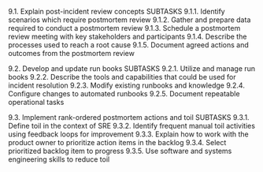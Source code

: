9.1.  Explain post-incident review concepts 
SUBTASKS 
9.1.1.  Identify scenarios which require postmortem review 
9.1.2.  Gather and prepare data required to conduct a postmortem review 
9.1.3.  Schedule a postmortem review meeting with key stakeholders and participants 
9.1.4.  Describe the processes used to reach a root cause 
9.1.5.  Document agreed actions and outcomes from the postmortem review 
 
9.2.  Develop and update run books 
SUBTASKS 
9.2.1.  Utilize and manage run books 
9.2.2.  Describe the tools and capabilities that could be used for incident resolution 
9.2.3.  Modify existing runbooks and knowledge 
9.2.4.  Configure changes to automated runbooks 
9.2.5.  Document repeatable operational tasks 
 
9.3.  Implement rank-ordered postmortem actions and toil 
SUBTASKS 
9.3.1.  Define toil in the context of SRE 
9.3.2.  Identify frequent manual toil activities using feedback loops for improvement 
9.3.3.  Explain how to work with the product owner to prioritize action items in the backlog 
9.3.4.  Select prioritized backlog item to progress 
9.3.5.  Use software and systems engineering skills to reduce toil 